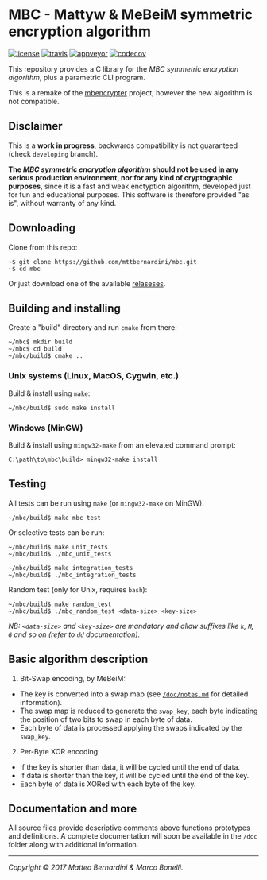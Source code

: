 # MBC - Mattyw & MeBeiM symmetric encryption algorithm #

[![license][license-img]][license-link]
[![travis][travis-img]][travis-link]
[![appveyor][appveyor-img]][appveyor-link]
[![codecov][codecov-img]][codecov-link]

This repository provides a C library for the *MBC symmetric encryption algorithm*, plus a parametric CLI program.

This is a remake of the [mbencrypter][1] project, however the new algorithm is not compatible.

## Disclaimer ##

This is a **work in progress**, backwards compatibility is not guaranteed (check `developing` branch).

**The *MBC symmetric encryption algorithm* should not be used in any serious production environment, nor for any kind of cryptographic purposes**, since it is a fast and weak enctyption algorithm, developed just for fun and educational purposes. This software is therefore provided "as is", without warranty of any kind.


## Downloading ##

Clone from this repo:

	~$ git clone https://github.com/mttbernardini/mbc.git
	~$ cd mbc

Or just download one of the available [relaseses][2].


## Building and installing ##

Create a "build" directory and run `cmake` from there:

	~/mbc$ mkdir build
	~/mbc$ cd build
	~/mbc/build$ cmake ..

### Unix systems (Linux, MacOS, Cygwin, etc.) ###

Build & install using `make`:

	~/mbc/build$ sudo make install

### Windows (MinGW) ###

Build & install using `mingw32-make` from an elevated command prompt:

	C:\path\to\mbc\build> mingw32-make install


## Testing ##

All tests can be run using `make` (or `mingw32-make` on MinGW):

	~/mbc/build$ make mbc_test

Or selective tests can be run:

	~/mbc/build$ make unit_tests
	~/mbc/build$ ./mbc_unit_tests
	
	~/mbc/build$ make integration_tests
	~/mbc/build$ ./mbc_integration_tests

Random test (only for Unix, requires `bash`):  

	~/mbc/build$ make random_test
	~/mbc/build$ ./mbc_random_test <data-size> <key-size>

*NB: `<data-size>` and `<key-size>` are mandatory and allow suffixes like `k`, `M`, `G` and so on (refer to `dd` documentation).*


## Basic algorithm description ##

 1. Bit-Swap encoding, by MeBeiM:
  - The key is converted into a swap map (see [`/doc/notes.md`][3] for detailed information).
  - The swap map is reduced to generate the `swap_key`, each byte indicating the position of two bits to swap in each byte of data.
  - Each byte of data is processed applying the swaps indicated by the `swap_key`.

 2. Per-Byte XOR encoding:
  - If the key is shorter than data, it will be cycled until the end of data.
  - If data is shorter than the key, it will be cycled until the end of the key.
  - Each byte of data is XORed with each byte of the key.


## Documentation and more ##

All source files provide descriptive comments above functions prototypes and definitions. A complete documentation will soon be available in the `/doc` folder along with additional information.

---
*Copyright © 2017 Matteo Bernardini & Marco Bonelli.*

[1]: https://github.com/mttbernardini/mbencrypter
[2]: https://github.com/mttbernardini/mbc/releases
[3]: https://github.com/mttbernardini/mbc/blob/developing/doc/notes.md#make_oct_key-rationale

[license-img]:   https://img.shields.io/github/license/mttbernardini/mbc.svg
[license-link]:  https://github.com/mttbernardini/mbc/blob/developing/LICENSE
[travis-img]:    https://img.shields.io/travis/mttbernardini/mbc/developing.svg
[travis-link]:   https://travis-ci.org/mttbernardini/mbc
[appveyor-img]:  https://img.shields.io/appveyor/ci/mttbernardini/mbc/developing.svg
[appveyor-link]: https://ci.appveyor.com/project/mttbernardini/mbc/branch/developing
[codecov-img]:   https://img.shields.io/codecov/c/github/mttbernardini/mbc/developing.svg
[codecov-link]:  https://codecov.io/gh/mttbernardini/mbc/branch/developing
